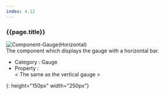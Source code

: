 ```yaml
---
index: 4.12
---
```

### {{page.title}}
![Component-Gauge(Horizontal)][gauge-horizontal-01]  
The component which displays the gauge with a horizontal bar.

- Category : Gauge
- Property :  
  < The same as the vertical gauge >


[gauge-horizontal-01]: {{site.baseurl}}/assets/components/gauge-horizontal-01.png
{: height="150px" width="250px"}
